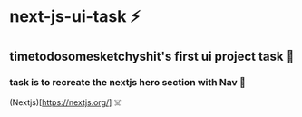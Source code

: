 # next-js-ui-task ⚡️
## timetodosomesketchyshit's first ui project task 👀
### task is to recreate the nextjs hero section with Nav 🚀
(Nextjs)[https://nextjs.org/] ☠️
